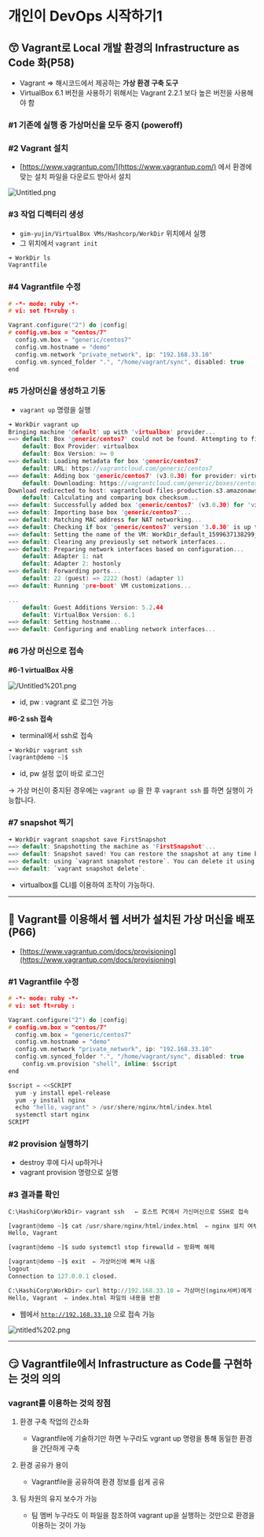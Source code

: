 # 개인이 DevOps 시작하기1

## 😙 Vagrant로 **Local 개발 환경의 Infrastructure as Code 화(P58)**

- Vagrant ⇒ 해시코드에서 제공하는 **가상 환경 구축 도구**
- VirtualBox 6.1 버전을 사용하기 위해서는 Vagrant 2.2.1 보다 높은 버전을 사용해야 함

### #1 기존에 실행 중 가상머신을 모두 중지 (poweroff)

### #2 Vagrant 설치

- [https://www.vagrantup.com/](https://www.vagrantup.com/) 에서 환경에 맞는 설치 파일을 다운로드 받아서 설치

![Untitled.png](6/Untitled.png)

### #3 작업 디렉터리 생성

- `gim-yujin/VirtualBox VMs/Hashcorp/WorkDir` 위치에서 실행
- 그 위치에서 `vagrant init`

```c
➜ WorkDir ls
Vagrantfile
```

### #4 Vagrantfile 수정

```c
# -*- mode: ruby -*-
# vi: set ft=ruby :

Vagrant.configure("2") do |config|
# config.vm.box = "centos/7"
  config.vm.box = "generic/centos7"
  config.vm.hostname = "demo"
  config.vm.network "private_network", ip: "192.168.33.10"
  config.vm.synced_folder ".", "/home/vagrant/sync", disabled: true
end
```

### #5 가상머신을 생성하고 기동

- `vagrant up` 명령을 실행

```c
➜ WorkDir vagrant up                 
Bringing machine 'default' up with 'virtualbox' provider...
==> default: Box 'generic/centos7' could not be found. Attempting to find and install...
    default: Box Provider: virtualbox
    default: Box Version: >= 0
==> default: Loading metadata for box 'generic/centos7'
    default: URL: https://vagrantcloud.com/generic/centos7
==> default: Adding box 'generic/centos7' (v3.0.30) for provider: virtualbox
    default: Downloading: https://vagrantcloud.com/generic/boxes/centos7/versions/3.0.30/providers/virtualbox.box
Download redirected to host: vagrantcloud-files-production.s3.amazonaws.com
    default: Calculating and comparing box checksum...
==> default: Successfully added box 'generic/centos7' (v3.0.30) for 'virtualbox'!
==> default: Importing base box 'generic/centos7'...
==> default: Matching MAC address for NAT networking...
==> default: Checking if box 'generic/centos7' version '3.0.30' is up to date...
==> default: Setting the name of the VM: WorkDir_default_1599637138299_69582
==> default: Clearing any previously set network interfaces...
==> default: Preparing network interfaces based on configuration...
    default: Adapter 1: nat
    default: Adapter 2: hostonly
==> default: Forwarding ports...
    default: 22 (guest) => 2222 (host) (adapter 1)
==> default: Running 'pre-boot' VM customizations...

...
    default: Guest Additions Version: 5.2.44
    default: VirtualBox Version: 6.1
==> default: Setting hostname...
==> default: Configuring and enabling network interfaces...
```

### #6 가상 머신으로 접속

**#6-1 virtualBox 사용**

![/Untitled%201.png](6/Untitled1.png)

- id, pw : vagrant 로 로그인 가능

**#6-2 ssh 접속**

- terminal에서 ssh로 접속

```c
➜ WorkDir vagrant ssh
[vagrant@demo ~]$
```

- id, pw 설정 없이 바로 로그인

→ 가상 머신이 중지된 경우에는 `vagrant up` 을 한 후 `vagrant ssh` 를 하면 실행이 가능합니다.

### #7 snapshot 찍기

```c
➜ WorkDir vagrant snapshot save FirstSnapshot
==> default: Snapshotting the machine as 'FirstSnapshot'...
==> default: Snapshot saved! You can restore the snapshot at any time by
==> default: using `vagrant snapshot restore`. You can delete it using
==> default: `vagrant snapshot delete`.
```

- virtualbox를 CLI를 이용하여 조작이 가능하다.

---

## 🤧 Vagrant를 이용해서 웹 서버가 설치된 가상 머신을 배포 (P66)

- [https://www.vagrantup.com/docs/provisioning](https://www.vagrantup.com/docs/provisioning)

### #1 Vagrantfile 수정

```c
# -*- mode: ruby -*-
# vi: set ft=ruby :

Vagrant.configure("2") do |config|
# config.vm.box = "centos/7"
  config.vm.box = "generic/centos7"
  config.vm.hostname = "demo"
  config.vm.network "private_network", ip: "192.168.33.10"
  config.vm.synced_folder ".", "/home/vagrant/sync", disabled: true
	config.vm.provision "shell", inline: $script
end

$script = <<SCRIPT
  yum -y install epel-release
  yum -y install nginx
  echo "hello, vagrant" > /usr/shere/nginx/html/index.html
  systemctl start nginx
SCRIPT
```

### #2 provision 실행하기

- destroy 후에 다시 up하거나
- vagrant provision 명령으로 실행

### **#3 결과를 확인**

```python
C:\HashiCorp\WorkDir> vagrant ssh	⇐ 호스트 PC에서 가신머신으로 SSH로 접속

[vagrant@demo ~]$ cat /usr/share/nginx/html/index.html	⇐ nginx 설치 여부 및 index.html 파일 수정 여부를 확인
Hello, Vagrant

[vagrant@demo ~]$ sudo systemctl stop firewalld	⇐ 방화벽 해제

[vagrant@demo ~]$ exit	⇐ 가상머신에 빠져 나옴
logout
Connection to 127.0.0.1 closed.

C:\HashiCorp\WorkDir> curl http://192.168.33.10	⇐ 가상머신(nginx서버)에게 웹 페이지(index.html)를 요청
Hello, Vagrant	⇐ index.html 파일의 내용을 반환
```

- 웹에서  [`http://192.168.33.10`](http://192.168.33.10)  으로 접속 가능

![ntitled%202.png](6/Untitled2.png)

---

## 😏 Vagrantfile에서 Infrastructure as Code를 구현하는 것의 의의

### vagrant를 이용하는 것의 장점

1. 환경 구축 작업의 간소화
    - Vagrantfile에 기술하기만 하면 누구라도 vgrant up 명령을 통해 동일한 환경을 간단하게 구축

2. 환경 공유가 용이
    - Vagrantfile을 공유하여 환경 정보를 쉽게 공유
3. 팀 차원의 유지 보수가 가능
    - 팀 멤버 누구라도 이 파일을 참조하여 vagrant up을 실행하는 것만으로 환경을 이용하는 것이 가능